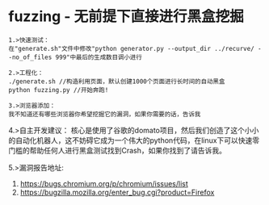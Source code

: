 # fuzzing - 无前提下直接进行黑盒挖掘

```
1.>快速测试：
在"generate.sh"文件中修改"python generator.py --output_dir ../recurve/ --no_of_files 999"中最后的生成数目调小进行

2.>工程化：
./generate.sh //构造利用页面，默认创建1000个页面进行长时间的自动黑盒
python fuzzing.py //开始奔跑!

3.>浏览器添加：
我不知道还有哪些浏览器你希望挖掘它的漏洞，如果你需要的话，告诉我
```
4.>自主开发建议：
核心是使用了谷歌的domato项目，然后我们创造了这个小小的自动化机器人，这不妨碍它成为一个伟大的python代码，在linux下可以快速零门槛的帮助任何人进行黑盒测试找到Crash，如果你找到了请告诉我。

5.>漏洞报告地址:
1. https://bugs.chromium.org/p/chromium/issues/list
2. https://bugzilla.mozilla.org/enter_­bug.cgi?product=Firefox
```


